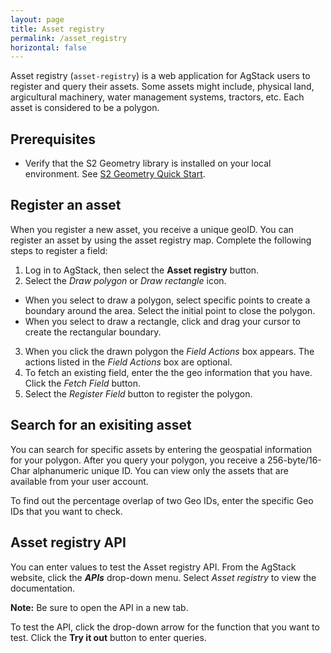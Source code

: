 ```yaml
---
layout: page
title: Asset registry
permalink: /asset_registry
horizontal: false
---
```


Asset registry (`asset-registry`) is a web application for AgStack users to register and query their assets. Some assets might include, physical land, argicultural machinery, water management systems, tractors, etc. Each asset is considered to be a polygon. 

## Prerequisites


<!--are these prerequisite accurate or will this library already be within the stack? If the library is a part of AgStack, how does the user access the library?
* You must have a user account for AgStack.

<!--If this prereq is required, what command should the user run to verify the installation?-->
* Verify that the S2 Geometry library is installed on your local environment. See [S2 Geometry Quick Start](https://s2geometry.io/devguide/cpp/quickstart).

<!--Should the user have python installed to use AgStack? Will Python already be within the stack? -->

## Register an asset 

When you register a new asset, you receive a unique geoID. You can register an asset by using the asset registry map. Complete the following steps to register a field:

1. Log in to AgStack, then select the **Asset registry** button.
2. Select the _Draw polygon_ or _Draw rectangle_ icon.
  * When you select to draw a polygon, select specific points to create a boundary around the area. Select the initial point to close the polygon.
  * When you select to draw a rectangle, click and drag your cursor to create the rectangular boundary.
3. When you click the drawn polygon the _Field Actions_ box appears. The actions listed in the _Field Actions_ box are optional.
4. To fetch an existing field, enter the the geo information that you have. Click the _Fetch Field_ button.
5. Select the _Register Field_ button to register the polygon.

## Search for an exisiting asset

You can search for specific assets by entering the geospatial information for your polygon. After you query your polygon, you receive a 256-byte/16-Char alphanumeric unique ID. You can view only the assets that are available from your user account. 
   
To find out the percentage overlap of two Geo IDs, enter the specific Geo IDs that you want to check.

## Asset registry API

You can enter values to test the Asset registry API. From the AgStack website, click the **_APIs_** drop-down menu. Select _Asset registry_ to view the documentation. 

**Note:** Be sure to open the API in a new tab.

To test the API, click the drop-down arrow for the function that you want to test. Click the **Try it out** button to enter queries.
